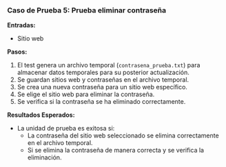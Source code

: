### Caso de Prueba 5: Prueba eliminar contraseña

**Entradas:**
- Sitio web

**Pasos:**
1. El test genera un archivo temporal (`contrasena_prueba.txt`) para almacenar datos temporales para su posterior actualización.
2. Se guardan sitios web y contraseñas en el archivo temporal.
3. Se crea una nueva contraseña para un sitio web específico.
4. Se elige el sitio web para eliminar la contraseña.
5. Se verifica si la contraseña se ha eliminado correctamente.

**Resultados Esperados:**
- La unidad de prueba es exitosa si:
  - La contraseña del sitio web seleccionado se elimina correctamente en el archivo temporal.
  - Si se elimina la contraseña de manera correcta y se verifica la eliminación.